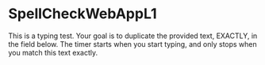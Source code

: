 # SpellCheckWebAppL1

This is a typing test. Your goal is to duplicate the provided text, EXACTLY, in the field below. The timer starts when you start typing, and only stops when you match this text exactly.
